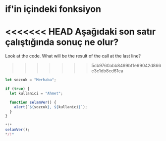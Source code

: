 
# if'in içindeki fonksiyon

<<<<<<< HEAD
Aşağıdaki son satır çalıştığında sonuç ne olur?
=======
Look at the code. What will be the result of the call at the last line?
>>>>>>> 5cb9760abb8499bf1e99042d866c3c1db8cd61ca

```js run
let sozcuk = "Merhaba";

if (true) {
  let kullanici = "Ahmet";

  function selamVer() {
    alert(`${sozcuk}, ${kullanici}`);
  }
}

*!*
selamVer();
*/!*
```
